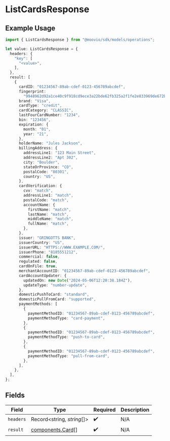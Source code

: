 # ListCardsResponse

## Example Usage

```typescript
import { ListCardsResponse } from "@moovio/sdk/models/operations";

let value: ListCardsResponse = {
  headers: {
    "key": [
      "<value>",
    ],
  },
  result: [
    {
      cardID: "01234567-89ab-cdef-0123-456789abcdef",
      fingerprint:
        "9948962d92a1ce40c9f918cd9ece3a22bde62fb325a2f1fe2e833969de672ba3",
      brand: "Visa",
      cardType: "credit",
      cardCategory: "CLASSIC",
      lastFourCardNumber: "1234",
      bin: "123456",
      expiration: {
        month: "01",
        year: "21",
      },
      holderName: "Jules Jackson",
      billingAddress: {
        addressLine1: "123 Main Street",
        addressLine2: "Apt 302",
        city: "Boulder",
        stateOrProvince: "CO",
        postalCode: "80301",
        country: "US",
      },
      cardVerification: {
        cvv: "match",
        addressLine1: "match",
        postalCode: "match",
        accountName: {
          firstName: "match",
          lastName: "match",
          middleName: "match",
          fullName: "match",
        },
      },
      issuer: "GRINGOTTS BANK",
      issuerCountry: "US",
      issuerURL: "HTTPS://WWW.EXAMPLE.COM/",
      issuerPhone: "8185551212",
      commercial: false,
      regulated: false,
      cardOnFile: true,
      merchantAccountID: "01234567-89ab-cdef-0123-456789abcdef",
      cardAccountUpdater: {
        updatedOn: new Date("2024-05-06T12:20:38.184Z"),
        updateType: "number-update",
      },
      domesticPushToCard: "standard",
      domesticPullFromCard: "supported",
      paymentMethods: [
        {
          paymentMethodID: "01234567-89ab-cdef-0123-456789abcdef",
          paymentMethodType: "card-payment",
        },
        {
          paymentMethodID: "01234567-89ab-cdef-0123-456789abcdef",
          paymentMethodType: "push-to-card",
        },
        {
          paymentMethodID: "01234567-89ab-cdef-0123-456789abcdef",
          paymentMethodType: "pull-from-card",
        },
      ],
    },
  ],
};
```

## Fields

| Field                                                | Type                                                 | Required                                             | Description                                          |
| ---------------------------------------------------- | ---------------------------------------------------- | ---------------------------------------------------- | ---------------------------------------------------- |
| `headers`                                            | Record<string, *string*[]>                           | :heavy_check_mark:                                   | N/A                                                  |
| `result`                                             | [components.Card](../../models/components/card.md)[] | :heavy_check_mark:                                   | N/A                                                  |